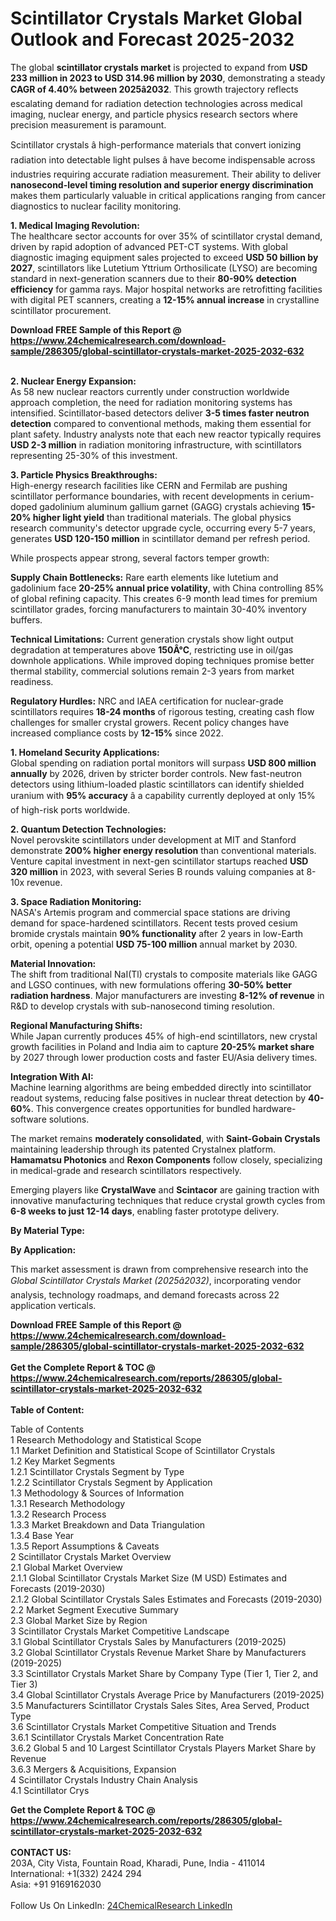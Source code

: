 <h1>Scintillator Crystals Market Global Outlook and Forecast 2025-2032</h1><p>The global <strong>scintillator crystals market</strong> is projected to expand from <strong>USD 233 million in 2023 to USD 314.96 million by 2030</strong>, demonstrating a steady <strong>CAGR of 4.40% between 2025â2032</strong>. This growth trajectory reflects escalating demand for radiation detection technologies across medical imaging, nuclear energy, and particle physics research sectors where precision measurement is paramount.</p><p>Scintillator crystals â high-performance materials that convert ionizing radiation into detectable light pulses â have become indispensable across industries requiring accurate radiation measurement. Their ability to deliver <strong>nanosecond-level timing resolution and superior energy discrimination</strong> makes them particularly valuable in critical applications ranging from cancer diagnostics to nuclear facility monitoring.</p><p><strong>1. Medical Imaging Revolution:</strong><br>
The healthcare sector accounts for over 35% of scintillator crystal demand, driven by rapid adoption of advanced PET-CT systems. With global diagnostic imaging equipment sales projected to exceed <strong>USD 50 billion by 2027</strong>, scintillators like Lutetium Yttrium Orthosilicate (LYSO) are becoming standard in next-generation scanners due to their <strong>80-90% detection efficiency</strong> for gamma rays. Major hospital networks are retrofitting facilities with digital PET scanners, creating a <strong>12-15% annual increase</strong> in crystalline scintillator procurement.</p><div><b>Download FREE Sample of this Report @ 
            <a href="https://www.24chemicalresearch.com/download-sample/286305/global-scintillator-crystals-market-2025-2032-632">
            https://www.24chemicalresearch.com/download-sample/286305/global-scintillator-crystals-market-2025-2032-632</a></b></div><br><p><strong>2. Nuclear Energy Expansion:</strong><br>
As 58 new nuclear reactors currently under construction worldwide approach completion, the need for radiation monitoring systems has intensified. Scintillator-based detectors deliver <strong>3-5 times faster neutron detection</strong> compared to conventional methods, making them essential for plant safety. Industry analysts note that each new reactor typically requires <strong>USD 2-3 million</strong> in radiation monitoring infrastructure, with scintillators representing 25-30% of this investment.</p><p><strong>3. Particle Physics Breakthroughs:</strong><br>
High-energy research facilities like CERN and Fermilab are pushing scintillator performance boundaries, with recent developments in cerium-doped gadolinium aluminum gallium garnet (GAGG) crystals achieving <strong>15-20% higher light yield</strong> than traditional materials. The global physics research community's detector upgrade cycle, occurring every 5-7 years, generates <strong>USD 120-150 million</strong> in scintillator demand per refresh period.</p><p>While prospects appear strong, several factors temper growth:</p><p><strong>Supply Chain Bottlenecks:</strong> Rare earth elements like lutetium and gadolinium face <strong>20-25% annual price volatility</strong>, with China controlling 85% of global refining capacity. This creates 6-9 month lead times for premium scintillator grades, forcing manufacturers to maintain 30-40% inventory buffers.</p><p><strong>Technical Limitations:</strong> Current generation crystals show light output degradation at temperatures above <strong>150Â°C</strong>, restricting use in oil/gas downhole applications. While improved doping techniques promise better thermal stability, commercial solutions remain 2-3 years from market readiness.</p><p><strong>Regulatory Hurdles:</strong> NRC and IAEA certification for nuclear-grade scintillators requires <strong>18-24 months</strong> of rigorous testing, creating cash flow challenges for smaller crystal growers. Recent policy changes have increased compliance costs by <strong>12-15%</strong> since 2022.</p><p><strong>1. Homeland Security Applications:</strong><br>
Global spending on radiation portal monitors will surpass <strong>USD 800 million annually</strong> by 2026, driven by stricter border controls. New fast-neutron detectors using lithium-loaded plastic scintillators can identify shielded uranium with <strong>95% accuracy</strong> â a capability currently deployed at only 15% of high-risk ports worldwide.</p><p><strong>2. Quantum Detection Technologies:</strong><br>
Novel perovskite scintillators under development at MIT and Stanford demonstrate <strong>200% higher energy resolution</strong> than conventional materials. Venture capital investment in next-gen scintillator startups reached <strong>USD 320 million</strong> in 2023, with several Series B rounds valuing companies at 8-10x revenue.</p><p><strong>3. Space Radiation Monitoring:</strong><br>
NASA's Artemis program and commercial space stations are driving demand for space-hardened scintillators. Recent tests proved cesium bromide crystals maintain <strong>90% functionality</strong> after 2 years in low-Earth orbit, opening a potential <strong>USD 75-100 million</strong> annual market by 2030.</p><p><strong>Material Innovation:</strong><br>
	The shift from traditional NaI(Tl) crystals to composite materials like GAGG and LGSO continues, with new formulations offering <strong>30-50% better radiation hardness</strong>. Major manufacturers are investing <strong>8-12% of revenue</strong> in R&amp;D to develop crystals with sub-nanosecond timing resolution.</p><p><strong>Regional Manufacturing Shifts:</strong><br>
	While Japan currently produces 45% of high-end scintillators, new crystal growth facilities in Poland and India aim to capture <strong>20-25% market share</strong> by 2027 through lower production costs and faster EU/Asia delivery times.</p><p><strong>Integration With AI:</strong><br>
	Machine learning algorithms are being embedded directly into scintillator readout systems, reducing false positives in nuclear threat detection by <strong>40-60%</strong>. This convergence creates opportunities for bundled hardware-software solutions.</p><p>The market remains <strong>moderately consolidated</strong>, with <strong>Saint-Gobain Crystals</strong> maintaining leadership through its patented Crystalnex platform. <strong>Hamamatsu Photonics</strong> and <strong>Rexon Components</strong> follow closely, specializing in medical-grade and research scintillators respectively.</p><p>Emerging players like <strong>CrystalWave</strong> and <strong>Scintacor</strong> are gaining traction with innovative manufacturing techniques that reduce crystal growth cycles from <strong>6-8 weeks to just 12-14 days</strong>, enabling faster prototype delivery.</p><p><strong>By Material Type:</strong></p><p><strong>By Application:</strong></p><p>This market assessment is drawn from comprehensive research into the <em>Global Scintillator Crystals Market (2025â2032)</em>, incorporating vendor analysis, technology roadmaps, and demand forecasts across 22 application verticals.</p><div><b>Download FREE Sample of this Report @ 
            <a href="https://www.24chemicalresearch.com/download-sample/286305/global-scintillator-crystals-market-2025-2032-632">
            https://www.24chemicalresearch.com/download-sample/286305/global-scintillator-crystals-market-2025-2032-632</a></b></div><br><div><b>Get the Complete Report & TOC @ 
            <a href="https://www.24chemicalresearch.com/reports/286305/global-scintillator-crystals-market-2025-2032-632">
            https://www.24chemicalresearch.com/reports/286305/global-scintillator-crystals-market-2025-2032-632</a></b></div><br>
            <b>Table of Content:</b><p>Table of Contents<br />
1 Research Methodology and Statistical Scope<br />
1.1 Market Definition and Statistical Scope of Scintillator Crystals<br />
1.2 Key Market Segments<br />
1.2.1 Scintillator Crystals Segment by Type<br />
1.2.2 Scintillator Crystals Segment by Application<br />
1.3 Methodology & Sources of Information<br />
1.3.1 Research Methodology<br />
1.3.2 Research Process<br />
1.3.3 Market Breakdown and Data Triangulation<br />
1.3.4 Base Year<br />
1.3.5 Report Assumptions & Caveats<br />
2 Scintillator Crystals Market Overview<br />
2.1 Global Market Overview<br />
2.1.1 Global Scintillator Crystals Market Size (M USD) Estimates and Forecasts (2019-2030)<br />
2.1.2 Global Scintillator Crystals Sales Estimates and Forecasts (2019-2030)<br />
2.2 Market Segment Executive Summary<br />
2.3 Global Market Size by Region<br />
3 Scintillator Crystals Market Competitive Landscape<br />
3.1 Global Scintillator Crystals Sales by Manufacturers (2019-2025)<br />
3.2 Global Scintillator Crystals Revenue Market Share by Manufacturers (2019-2025)<br />
3.3 Scintillator Crystals Market Share by Company Type (Tier 1, Tier 2, and Tier 3)<br />
3.4 Global Scintillator Crystals Average Price by Manufacturers (2019-2025)<br />
3.5 Manufacturers Scintillator Crystals Sales Sites, Area Served, Product Type<br />
3.6 Scintillator Crystals Market Competitive Situation and Trends<br />
3.6.1 Scintillator Crystals Market Concentration Rate<br />
3.6.2 Global 5 and 10 Largest Scintillator Crystals Players Market Share by Revenue<br />
3.6.3 Mergers & Acquisitions, Expansion<br />
4 Scintillator Crystals Industry Chain Analysis<br />
4.1 Scintillator Crys</p><div><b>Get the Complete Report & TOC @ 
            <a href="https://www.24chemicalresearch.com/reports/286305/global-scintillator-crystals-market-2025-2032-632">
            https://www.24chemicalresearch.com/reports/286305/global-scintillator-crystals-market-2025-2032-632</a></b></div><br><b>CONTACT US:</b><br>
            203A, City Vista, Fountain Road, Kharadi, Pune, India - 411014<br>
            International: +1(332) 2424 294<br>
            Asia: +91 9169162030 <br><br>
            Follow Us On LinkedIn: <a href="https://www.linkedin.com/company/24chemicalresearch/">24ChemicalResearch LinkedIn</a>